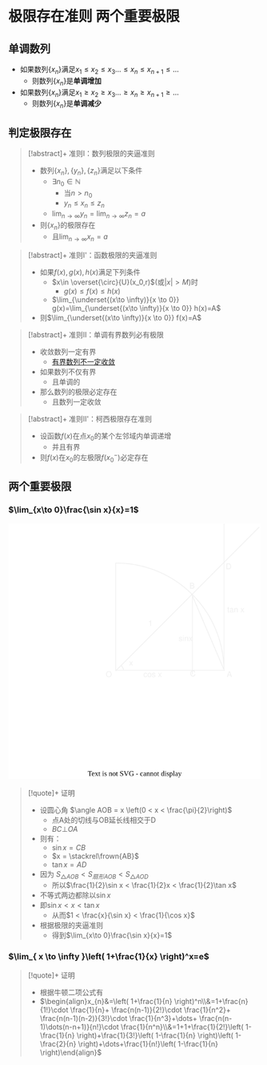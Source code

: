 # 极限存在准则 两个重要极限

## 单调数列

- 如果数列$\{x_{n}\}$满足$x_{1}\leq x_{2}\leq x_{3}\dots\leq x_{n}\leq x_{n+1}\leq\dots$
	- 则数列$\{x_n\}$是**单调增加**
- 如果数列$\{x_{n}\}$满足$x_{1}\geq x_{2}\geq x_{3}\dots\geq x_{n}\geq x_{n+1}\geq\dots$
	- 则数列$\{x_n\}$是**单调减少**

## 判定极限存在

>[!abstract]+ 准则I：数列极限的夹逼准则
> - 数列$\{x_n\},\{y_n\},\{z_n\}$满足以下条件
> 	- $\exists n_0 \in \mathbb{N}$
> 		- 当$n>n_0$
> 		- $y_n\leq x_n \leq z_n$
> 	- $\lim_{n\to \infty}y_n=\lim_{n\to \infty}z_n=a$
> - 则$\{x_n\}$的极限存在
> 	- 且$\lim_{n\to\infty}x_n=a$

>[!abstract]+ 准则I'：函数极限的夹逼准则
> - 如果$f(x),g(x),h(x)$满足下列条件
> 	- $x\in \overset{\circ}{U}(x_0,r)$(或$|x|>M$)时
> 		- $g(x) \leq f(x) \leq h(x)$
> 	- $\lim_{\underset{(x\to \infty)}{x \to 0}} g(x)=\lim_{\underset{(x\to \infty)}{x \to 0}} h(x)=A$
> - 则$\lim_{\underset{(x\to \infty)}{x \to 0}} f(x)=A$

>[!abstract]+ 准则II：单调有界数列必有极限
> - 收敛数列一定有界
> 	- [有界数列不一定收敛](1.2%20数列的极限.md#收敛数列的有界性)
> - 如果数列不仅有界
> 	- 且单调的
> - 那么数列的极限必定存在
> 	- 且数列一定收敛


>[!abstract]+ 准则II'：柯西极限存在准则
> - 设函数$f(x)$在点$x_{0}$的某个左邻域内单调递增
> 	- 并且有界
> - 则$f(x)$在$x_{0}$的左极限$f(x^{-}_{0})$必定存在

## 两个重要极限

### $\lim_{x\to 0}\frac{\sin x}{x}=1$

![](../../attachment/svg/2410211546.svg)

>[!quote]+ 证明
> - 设圆心角 $\angle AOB = x \left(0 < x < \frac{\pi}{2}\right)$
> 	- 点A处的切线与OB延长线相交于D
> 	- $BC \bot OA$
> - 则有：
> 	- $\sin x = CB$
> 	- $x = \stackrel\frown{AB}$
> 	- $\tan x = AD$
> - 因为 $S_{\triangle AOB}<S_{扇形AOB}<S_{\triangle AOD}$
> 	- 所以$\frac{1}{2}\sin x < \frac{1}{2}x < \frac{1}{2}\tan x$
> - 不等式两边都除以$\sin x$
> - 即$\sin x < x < \tan x$
> 	- 从而$1 < \frac{x}{\sin x} < \frac{1}{\cos x}$
> - 根据极限的夹逼准则
> 	- 得到$\lim_{x\to 0}\frac{\sin x}{x}=1$

### $\lim_{ x \to \infty }\left( 1+\frac{1}{x} \right)^x=e$

>[!quote]+ 证明
> - 根据牛顿二项公式有
> - $\begin{align}x_{n}&=\left( 1+\frac{1}{n} \right)^n\\&=1+\frac{n}{1!}\cdot \frac{1}{n}+ \frac{n(n-1)}{2!}\cdot \frac{1}{n^2}+ \frac{n(n-1)(n-2)}{3!}\cdot \frac{1}{n^3}+\dots+ \frac{n(n-1)\dots(n-n+1)}{n!}\cdot \frac{1}{n^n}\\&=1+1+\frac{1}{2!}\left( 1-\frac{1}{n} \right)+\frac{1}{3!}\left( 1-\frac{1}{n} \right)\left( 1-\frac{2}{n} \right)+\dots+\frac{1}{n!}\left( 1-\frac{1}{n} \right)\end{align}$
